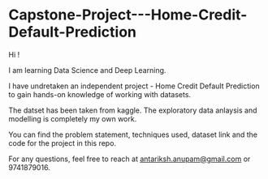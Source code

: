 # Capstone-Project---Home-Credit-Default-Prediction

Hi !

I am learning Data Science and Deep Learning. 

I have undretaken an independent project - Home Credit Default Prediction to gain hands-on knowledge of working with datasets.

The datset has been taken from kaggle. The exploratory data anlaysis and modelling is completely my own work.

You can find the problem statement, techniques used, dataset link and the code for the project in this repo. 

For any questions, feel free to reach at antariksh.anupam@gmail.com or 9741879016.
